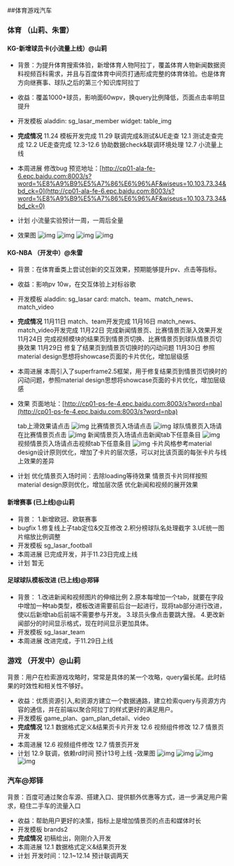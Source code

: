##体育游戏汽车 

### 体育  （山莉、朱雷）
#### KG-新增球员卡(小流量上线）@山莉
- 背景：为提升体育搜索体验，新增体育人物阿拉丁，覆盖体育人物新闻数据资料视频百科需求，并且与百度体育中间页打通形成完整的体育体验。也是体育方向继赛事、球队之后的第三个知识库阿拉丁
- 收益：覆盖1000+球员，影响面60wpv，换query比例降低，页面点击率明显提升
- 开发模板
	aladdin: sg_lasar_member
    widget: table_img
- **完成情况**
    11.24 模板开发完成
    11.29 联调完成&测试&UE走查
    12.1  测试走查完成
    12.2  UE走查完成
    12.3-12.6 协助数据check&联调环境处理
    12.7  小流量上线
	
- 本周进展
	修改bug
	预览地址：[http://cp01-ala-fe-6.epc.baidu.com:8003/s?word=%E8%A9%B9%E5%A7%86%E6%96%AF&wiseus=10.103.73.34&bd_ck=0](http://cp01-ala-fe-6.epc.baidu.com:8003/s?word=%E8%A9%B9%E5%A7%86%E6%96%AF&wiseus=10.103.73.34&bd_ck=0)
- 计划
	小流量实验预计一周，一周后全量
- 效果图
   ![img](http://wiki.baidu.com/download/attachments/246189486/image2016-12-8%2011%3A38%3A47.png?api=v2)
   ![img](http://wiki.baidu.com/download/attachments/246189486/image2016-12-8%2011%3A39%3A25.png?api=v2)
   ![img](http://wiki.baidu.com/download/attachments/246189486/image2016-12-8%2011%3A39%3A51.png?api=v2)
   ![img](http://wiki.baidu.com/download/attachments/246189486/image2016-12-8%2011%3A40%3A8.png?api=v2)
 
#### KG-NBA （开发中）@朱雷
- 背景：在体育垂类上尝试创新的交互效果，预期能够提升pv、点击等指标。
- 收益：影响pv 10w，在交互体验上对标谷歌
- 开发模板
	aladdin: sg_lasar
	card: match、team、match_news、match_video
- **完成情况**
	11月11日 match、team开发完成
	11月16日 match_news、match_video开发完成
	11月22日 完成新闻情景页、比赛情景页渐入效果开发
	11月24日 完成视频模块的结果页到情景页切换、比赛情景页到球队情景页切换效果
	11月29日 修复了结果页到情景页切换时的闪动问题
	11月30日 参照material design思想将showcase页面的卡片优化，增加层级感
- 本周进展
	本周引入了superframe2.5框架，用于修复结果页到情景页切换时的闪动问题，参照material design思想将showcase页面的卡片优化，增加层级感
- 效果
	页面地址：[http://cp01-ps-fe-4.epc.baidu.com:8003/s?word=nba](http://cp01-ps-fe-4.epc.baidu.com:8003/s?word=nba)
 
	tab上滑效果请点击 ![img](http://wiki.baidu.com/download/attachments/246189486/image2016-11-30%2019%3A35%3A48.png?api=v2)
	比赛情景页入场请点击 ![img](http://wiki.baidu.com/download/attachments/246189486/image2016-11-30%2019%3A36%3A39.png?api=v2)
	球队情景页入场请在比赛情景页点击 ![img](http://wiki.baidu.com/download/attachments/246189486/image2016-11-30%2019%3A37%3A23.png?api=v2)
	新闻情景页入场请点击新闻tab下任意条目 ![img](http://wiki.baidu.com/download/attachments/246189486/image2016-11-30%2019%3A38%3A20.png?api=v2)
	视频情景页入场请点击视频tab下任意条目 ![img](http://wiki.baidu.com/download/attachments/246189486/image2016-11-30%2019%3A38%3A59.png?api=v2)
	卡片风格参考material design设计原则优化，增加了卡片的层次感，可以对比该页面的每张卡片与线上效果的差异
- 计划
	优化情景页入场时间：去除loading等待效果
	情景页卡片同样按照material design原则优化，增加层次感
	优化新闻和视频的展开效果
#### 新增赛事 (已上线)@山莉
- 背景：
1.新增欧冠、欧联赛事
- bugfix
1.修复线上子tab定位&交互修改
2.积分榜球队名处理截字
3.UE统一图片缩放比例调整
- 开发模板
   sg_lasar_football
- 本周进展
   已完成开发，并于11.23日完成上线
- 计划
   暂无
#### 足球球队模板改进 (已上线)@郑铎
- 背景：
1.改进新闻和视频图片的伸缩比例
2.原本每增加一个tab，就要在字段中增加一种tab类型，模板改进需要前后台一起进行，现将tab部分进行改进，使以后新增tab后前端不需要参与开发。
3.球员头像点击要跳大搜。
4.更改新闻部分的时间显示格式，现在时间显示更加具体。
- 开发模板
   sg_lasar_team
- 本周进展
   改进完成，于11.29日上线


### 游戏 （开发中）@山莉
背景：用户在检索游戏攻略时，常常是具体的某一个攻略，query偏长尾。此时结果的时效性和相关性不够好。
- 收益：优质资源引入,和资源方建立一个数据通路，建立检索query与资源方内容的通信，并在前端以聚合阿拉丁的样式更好的满足用户。
- 开发模板
	game_plan、gam_plan_detail、video
- **完成情况**
	12.1 数据格式定义&结果页卡片开发
    12.6 视频组件修改
    12.7 情景页开发
- 本周进展
	12.6 视频组件修改
    12.7 情景页开发
- 计划
    12.9  联调，依赖rd时间
	预计13号上线
-效果图
   ![img](http://wiki.baidu.com/download/attachments/246189486/image2016-12-8%2011%3A44%3A16.png?api=v2)
   ![img](http://wiki.baidu.com/download/attachments/246189486/image2016-12-8%2011%3A45%3A14.png?api=v2)
   ![img](http://wiki.baidu.com/download/attachments/246189486/image2016-12-8%2011%3A45%3A48.png?api=v2)
   ![img](http://wiki.baidu.com/download/attachments/246189486/image2016-12-8%2011%3A46%3A51.png?api=v2)
 
 
### 汽车@郑铎
背景：百度可通过聚合车源、搭建入口、提供额外优惠等方式，进一步满足用户需求，稳住二手车的流量入口
- 收益：帮助用户更好的决策，指标上是增加情景页的点击和媒体时长
- 开发模板
	brands2
- **完成情况**
	初稿给出，刚刚介入开发
- 本周进展
	12.1 数据格式定义&结果页开发
- 计划
    开发时间：12.1~12.14
    预计联调两天
 
